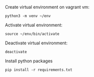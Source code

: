 Create virtual environment on vagrant vm:
```
python3 -m venv ~/env
```

Activate virtual environment:
```
source ~/env/bin/activate
```

Deactivate virtual environment:
```
deactivate
```

Install python packages
```
pip install -r requirements.txt
```